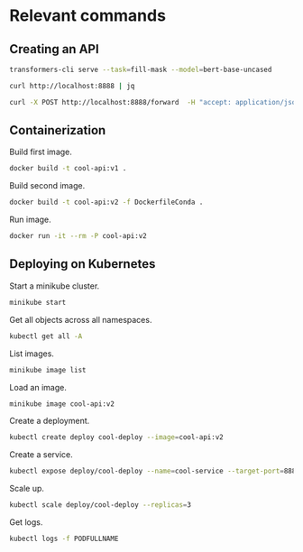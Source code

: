 # Relevant commands

## Creating an API
```bash
transformers-cli serve --task=fill-mask --model=bert-base-uncased
```

```bash
curl http://localhost:8888 | jq 
```

```bash
curl -X POST http://localhost:8888/forward  -H "accept: application/json" -H "Content-Type: application/json" -d '{"inputs": "Today is going to be a [MASK] day"}' | jq 
```

## Containerization
Build first image.
```bash
docker build -t cool-api:v1 .
```

Build second image.
```bash
docker build -t cool-api:v2 -f DockerfileConda .
```

Run image.
```bash
docker run -it --rm -P cool-api:v2
```

## Deploying on Kubernetes
Start a minikube cluster.
```bash
minikube start
```

Get all objects across all namespaces.
```bash
kubectl get all -A
```

List images.
```bash
minikube image list
```

Load an image.
```bash
minikube image cool-api:v2
```

Create a deployment.
```bash
kubectl create deploy cool-deploy --image=cool-api:v2
```

Create a service.
```bash
kubectl expose deploy/cool-deploy --name=cool-service --target-port=8888 --port=1234
```

Scale up.
```bash
kubectl scale deploy/cool-deploy --replicas=3
```

Get logs.
```bash
kubectl logs -f PODFULLNAME
```
